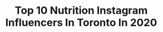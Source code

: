 ---
title: Top 10 Nutrition Instagram Influencers In Toronto In 2020
description: >-
  Find top nutrition Instagram influencers in Toronto in 2020. Most popular hashtags: #stayhome #flattenthecurve #toronto #supportlocal.
platform: Instagram
profiles:
  - username: "wakeupandsmelltherosay"
    fullname: >-
      Natalie Rosay🌹
    location: "Canada"
    followers: 61374
    engagement: 703
    commentsToLikes: 0.035862
    avatar: "https://scontent-ams4-1.cdninstagram.com/v/t51.2885-19/s320x320/79984671_947746112288225_3016675618713501696_n.jpg?_nc_ht=scontent-ams4-1.cdninstagram.com&_nc_ohc=Nrz-LtabzY0AX_qCw0A&oh=fd2cdcaddb06db5013dc00e139296df4&oe=5EBA704D"
    verified: false
    hashtags: "#staypositive, #mindbodywellness, #sponsor, #beflorahealthy"
  - username: "theathleisureteacher"
    fullname: >-
      LAUREN
    location: "Canada"
    followers: 9047
    engagement: 744
    commentsToLikes: 0.517464
    avatar: "https://scontent-ams4-1.cdninstagram.com/v/t51.2885-19/s320x320/65450908_309599333279095_5890702574524301312_n.jpg?_nc_ht=scontent-ams4-1.cdninstagram.com&_nc_ohc=HpE7v1mtwrYAX_J4qHY&oh=570a221f0a8a7b4c8a107495cb67f48d&oe=5EB922F7"
    verified: false
    hashtags: "#healthandwellnessblogger, #vegetariansofig, #vegansweets, #hoodieszn"
  - username: "brychng"
    fullname: >-
      Bryan Chang
    location: "Canada"
    followers: 12225
    engagement: 212
    commentsToLikes: 0.050423
    avatar: "https://scontent-ort2-1.cdninstagram.com/v/t51.2885-19/s320x320/91976982_669609217199897_1272399871214616576_n.jpg?_nc_ht=scontent-ort2-1.cdninstagram.com&_nc_ohc=PC4lPQkAYF8AX9sy3pT&oh=99bb429b2536eb4e01acf944fe5b25fe&oe=5EBA3C25"
    verified: false
    hashtags: "#armdays, #keepdodging, #kobe, #theweeknd"
  - username: "meghanlivingstone"
    fullname: >-
      Meghan Livingstone
    location: "Canada"
    followers: 14446
    engagement: 352
    commentsToLikes: 0.059461
    avatar: "https://scontent-arn2-1.cdninstagram.com/v/t51.2885-19/s320x320/65272486_491770448062742_7412270974801805312_n.jpg?_nc_ht=scontent-arn2-1.cdninstagram.com&_nc_ohc=Dpv_vja-t-IAX91eTFO&oh=c3fa9ea11c229e27d955069d82edee09&oe=5E9B7F30"
    verified: false
    hashtags: "#greens, #chia, #chiajam, #jerf"
  - username: "tastingtothrive_rd"
    fullname: >-
      Lauren McNeill, RD MPH 🌿
    location: "Canada"
    followers: 69366
    engagement: 184
    commentsToLikes: 0.040913
    avatar: "https://scontent-lhr8-1.cdninstagram.com/v/t51.2885-19/s320x320/50078515_689538098114350_2112316769312964608_n.jpg?_nc_ht=scontent-lhr8-1.cdninstagram.com&_nc_ohc=m29v0H5gonIAX-v2P9D&oh=0301f39416cc84976268fa6fd0832f7e&oe=5EBB8100"
    verified: false
    hashtags: ""
  - username: "tovfitness"
    fullname: >-
      TOVA💖
    location: "Canada"
    followers: 9452
    engagement: 655
    commentsToLikes: 0.180734
    avatar: "https://scontent-lht6-1.cdninstagram.com/v/t51.2885-19/s320x320/75341468_729005617591348_917899103168364544_n.jpg?_nc_ht=scontent-lht6-1.cdninstagram.com&_nc_ohc=lhS8zuUSV5wAX-PnhHD&oh=9d04fa961806554f6c177b4b44b5b2a6&oe=5EBC4C17"
    verified: false
    hashtags: "#feelingstrong, #happymonday, #happysunday, #happyfriday"
  - username: "lovebtntheracks"
    fullname: >-
      L I N A  D I N H
    location: "Canada"
    followers: 22536
    engagement: 230
    commentsToLikes: 0.102218
    avatar: "https://scontent-ams4-1.cdninstagram.com/v/t51.2885-19/s320x320/79590879_466013284330304_7214304361487269888_n.jpg?_nc_ht=scontent-ams4-1.cdninstagram.com&_nc_ohc=_31vH_AG6w0AX8Rj0Bg&oh=16f277ef2821d36f8e3d18edf6541112&oe=5E81030A"
    verified: false
    hashtags: "#ontheblog, #makeup, #fitquote, #noexcuses"
  - username: "eatwithfarrah"
    fullname: >-
      Farrah | SF & Toronto foodie
    location: "Canada"
    followers: 2893
    engagement: 1940
    commentsToLikes: 0.465004
    avatar: "https://scontent-lhr8-1.cdninstagram.com/v/t51.2885-19/s320x320/92353849_220104542414158_5576342686790582272_n.jpg?_nc_ht=scontent-lhr8-1.cdninstagram.com&_nc_ohc=rh2wVT5y46sAX_VoW_X&oh=2c7f7c4f8b8a95ef124c7d318639131f&oe=5EB9C963"
    verified: false
    hashtags: "#nomnom, #yelpsf, #cake, #icecream"
  - username: "herpowerlifestyle"
    fullname: >-
      Health & Fitness Specialist
    location: "Canada"
    followers: 25241
    engagement: 77
    commentsToLikes: 0.027519
    avatar: "https://scontent-ort2-1.cdninstagram.com/v/t51.2885-19/s320x320/82921894_808664056277347_478144415412518912_n.jpg?_nc_ht=scontent-ort2-1.cdninstagram.com&_nc_ohc=Ghm-nuLkIf8AX9DIGJZ&oh=d74a7148ab145a0745f738293ac851ef&oe=5EB106B6"
    verified: false
    hashtags: "#fitnesslifestyle, #breakfasttvtoronto, #fitnesslife, #pullapound"
  - username: "wylieofficial"
    fullname: >-
      Wylie | Fitness
    location: "Canada"
    followers: 2150
    engagement: 1364
    commentsToLikes: 0.063687
    avatar: "https://scontent-amt2-1.cdninstagram.com/v/t51.2885-19/s320x320/66821364_1079713905556629_7281973332172341248_n.jpg?_nc_ht=scontent-amt2-1.cdninstagram.com&_nc_ohc=PqcL13eA9foAX-tGDaZ&oh=1ab8e41281866c5ef8b75db1c0616af6&oe=5EBA3263"
    verified: false
    hashtags: "#transformation, #twins, #thedrip, #twinning"
---